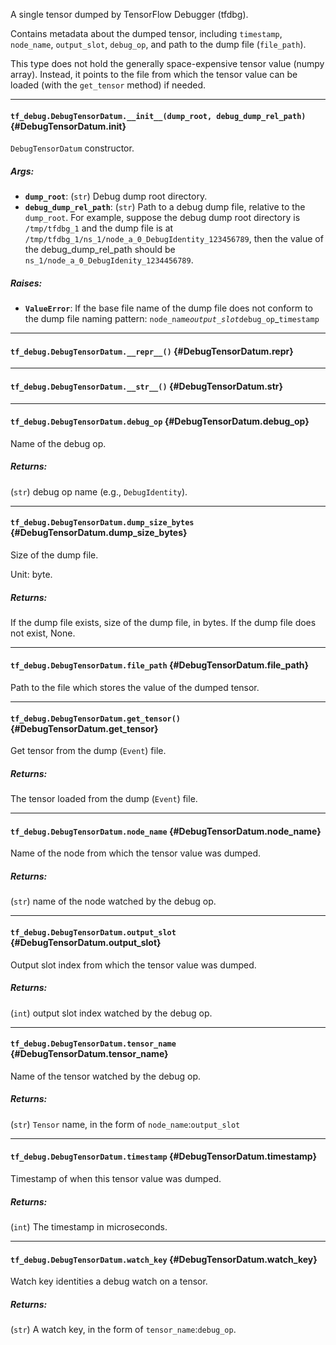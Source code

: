 A single tensor dumped by TensorFlow Debugger (tfdbg).

Contains metadata about the dumped tensor, including `timestamp`,
`node_name`, `output_slot`, `debug_op`, and path to the dump file
(`file_path`).

This type does not hold the generally space-expensive tensor value (numpy
array). Instead, it points to the file from which the tensor value can be
loaded (with the `get_tensor` method) if needed.
- - -

#### `tf_debug.DebugTensorDatum.__init__(dump_root, debug_dump_rel_path)` {#DebugTensorDatum.__init__}

`DebugTensorDatum` constructor.

##### Args:


*  <b>`dump_root`</b>: (`str`) Debug dump root directory.
*  <b>`debug_dump_rel_path`</b>: (`str`) Path to a debug dump file, relative to the
      `dump_root`. For example, suppose the debug dump root
      directory is `/tmp/tfdbg_1` and the dump file is at
      `/tmp/tfdbg_1/ns_1/node_a_0_DebugIdentity_123456789`, then
      the value of the debug_dump_rel_path should be
      `ns_1/node_a_0_DebugIdenity_1234456789`.

##### Raises:


*  <b>`ValueError`</b>: If the base file name of the dump file does not conform to
    the dump file naming pattern:
    `node_name`_`output_slot`_`debug_op`_`timestamp`


- - -

#### `tf_debug.DebugTensorDatum.__repr__()` {#DebugTensorDatum.__repr__}




- - -

#### `tf_debug.DebugTensorDatum.__str__()` {#DebugTensorDatum.__str__}




- - -

#### `tf_debug.DebugTensorDatum.debug_op` {#DebugTensorDatum.debug_op}

Name of the debug op.

##### Returns:

  (`str`) debug op name (e.g., `DebugIdentity`).


- - -

#### `tf_debug.DebugTensorDatum.dump_size_bytes` {#DebugTensorDatum.dump_size_bytes}

Size of the dump file.

Unit: byte.

##### Returns:

  If the dump file exists, size of the dump file, in bytes.
  If the dump file does not exist, None.


- - -

#### `tf_debug.DebugTensorDatum.file_path` {#DebugTensorDatum.file_path}

Path to the file which stores the value of the dumped tensor.


- - -

#### `tf_debug.DebugTensorDatum.get_tensor()` {#DebugTensorDatum.get_tensor}

Get tensor from the dump (`Event`) file.

##### Returns:

  The tensor loaded from the dump (`Event`) file.


- - -

#### `tf_debug.DebugTensorDatum.node_name` {#DebugTensorDatum.node_name}

Name of the node from which the tensor value was dumped.

##### Returns:

  (`str`) name of the node watched by the debug op.


- - -

#### `tf_debug.DebugTensorDatum.output_slot` {#DebugTensorDatum.output_slot}

Output slot index from which the tensor value was dumped.

##### Returns:

  (`int`) output slot index watched by the debug op.


- - -

#### `tf_debug.DebugTensorDatum.tensor_name` {#DebugTensorDatum.tensor_name}

Name of the tensor watched by the debug op.

##### Returns:

  (`str`) `Tensor` name, in the form of `node_name`:`output_slot`


- - -

#### `tf_debug.DebugTensorDatum.timestamp` {#DebugTensorDatum.timestamp}

Timestamp of when this tensor value was dumped.

##### Returns:

  (`int`) The timestamp in microseconds.


- - -

#### `tf_debug.DebugTensorDatum.watch_key` {#DebugTensorDatum.watch_key}

Watch key identities a debug watch on a tensor.

##### Returns:

  (`str`) A watch key, in the form of `tensor_name`:`debug_op`.


